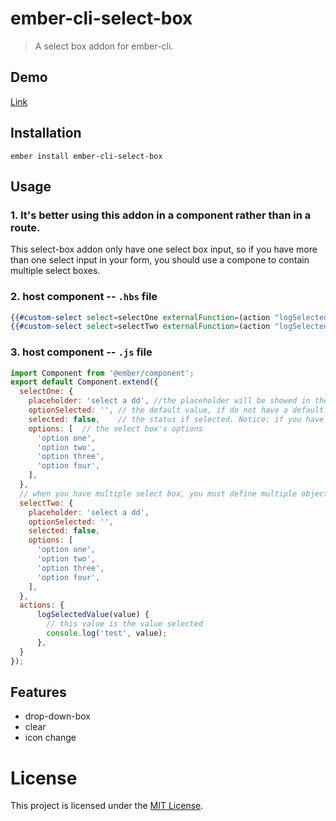 # ember-cli-select-box

> A select box addon for ember-cli.

## Demo

[Link](http://)

## Installation

```
ember install ember-cli-select-box
```


## Usage

### 1. It's better using this addon in a component rather than in a route.

This select-box addon only have one select box input, so if you have more than one select input in your form, you should use a compone to contain multiple select boxes.

### 2. host component -- `.hbs` file

```hbs
{{#custom-select select=selectOne externalFunction=(action "logSelectedValue")}}{{/custom-select}} 
{{#custom-select select=selectTwo externalFunction=(action "logSelectedValue")}}{{/custom-select}} 
```

### 3. host component -- `.js` file

```js
import Component from '@ember/component';
export default Component.extend({
  selectOne: {
    placeholder: 'select a dd', //the placeholder will be showed in the select box input
    optionSelected: '', // the default value, if do not have a default value, just let it ''.
    selected: false,    // the status if selected. Notice: if you have a default value, you must set the 'selected' true.
    options: [  // the select box's options
      'option one',
      'option two',
      'option three',
      'option four',
    ],
  },
  // when you have multiple select box, you must define multiple object select like below `selectOne` and `selectTwo`. And do not forget passing the value in the `hbs` file.
  selectTwo: {
    placeholder: 'select a dd',
    optionSelected: '',
    selected: false,
    options: [
      'option one',
      'option two',
      'option three',
      'option four',
    ],
  },
  actions: {
      logSelectedValue(value) {
        // this value is the value selected
        console.log('test', value);
      },
  }
});
```

## Features 

- drop-down-box
- clear
- icon change


# License

This project is licensed under the [MIT License](LICENSE.md).

